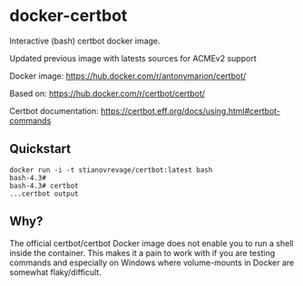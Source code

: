 # docker-certbot
Interactive (bash) certbot docker image.

Updated previous image with latests sources for ACMEv2 support

Docker image: https://hub.docker.com/r/antonymarion/certbot/

Based on: https://hub.docker.com/r/certbot/certbot/

Certbot documentation: https://certbot.eff.org/docs/using.html#certbot-commands

Quickstart
---

```
docker run -i -t stianovrevage/certbot:latest bash
bash-4.3#
bash-4.3# certbot
...certbot output
```

Why?
---

The official certbot/certbot Docker image does not enable you to run a shell inside
the container. This makes it a pain to work with if you are testing commands and especially
on Windows where volume-mounts in Docker are somewhat flaky/difficult.
